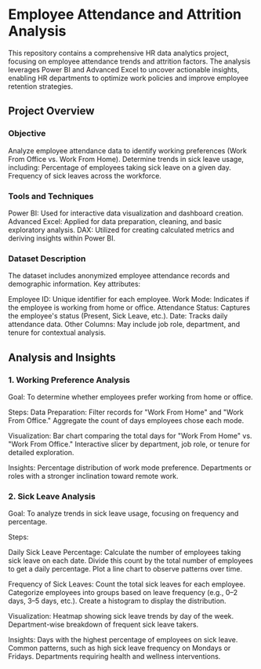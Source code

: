 # Employee Attendance and Attrition Analysis
This repository contains a comprehensive HR data analytics project, focusing on employee attendance trends and attrition factors. The analysis leverages Power BI and Advanced Excel to uncover actionable insights, enabling HR departments to optimize work policies and improve employee retention strategies.

## Project Overview
### Objective
Analyze employee attendance data to identify working preferences (Work From Office vs. Work From Home).
Determine trends in sick leave usage, including:
Percentage of employees taking sick leave on a given day.
Frequency of sick leaves across the workforce.
### Tools and Techniques
Power BI: Used for interactive data visualization and dashboard creation.
Advanced Excel: Applied for data preparation, cleaning, and basic exploratory analysis.
DAX: Utilized for creating calculated metrics and deriving insights within Power BI.
### Dataset Description
The dataset includes anonymized employee attendance records and demographic information. Key attributes:

Employee ID: Unique identifier for each employee.
Work Mode: Indicates if the employee is working from home or office.
Attendance Status: Captures the employee's status (Present, Sick Leave, etc.).
Date: Tracks daily attendance data.
Other Columns: May include job role, department, and tenure for contextual analysis.


## Analysis and Insights

### 1. Working Preference Analysis
Goal: To determine whether employees prefer working from home or office.

Steps:
Data Preparation:
Filter records for "Work From Home" and "Work From Office."
Aggregate the count of days employees chose each mode.

Visualization:
Bar chart comparing the total days for "Work From Home" vs. "Work From Office."
Interactive slicer by department, job role, or tenure for detailed exploration.

Insights:
Percentage distribution of work mode preference.
Departments or roles with a stronger inclination toward remote work.

### 2. Sick Leave Analysis
Goal: To analyze trends in sick leave usage, focusing on frequency and percentage.

Steps:

Daily Sick Leave Percentage:
Calculate the number of employees taking sick leave on each date.
Divide this count by the total number of employees to get a daily percentage.
Plot a line chart to observe patterns over time.

Frequency of Sick Leaves:
Count the total sick leaves for each employee.
Categorize employees into groups based on leave frequency (e.g., 0–2 days, 3–5 days, etc.).
Create a histogram to display the distribution.

Visualization:
Heatmap showing sick leave trends by day of the week.
Department-wise breakdown of frequent sick leave takers.

Insights:
Days with the highest percentage of employees on sick leave.
Common patterns, such as high sick leave frequency on Mondays or Fridays.
Departments requiring health and wellness interventions.
